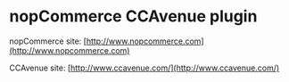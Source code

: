 ﻿nopCommerce CCAvenue plugin
===========

nopCommerce site: [http://www.nopcommerce.com](http://www.nopcommerce.com)


CCAvenue site: [http://www.ccavenue.com/](http://www.ccavenue.com/)